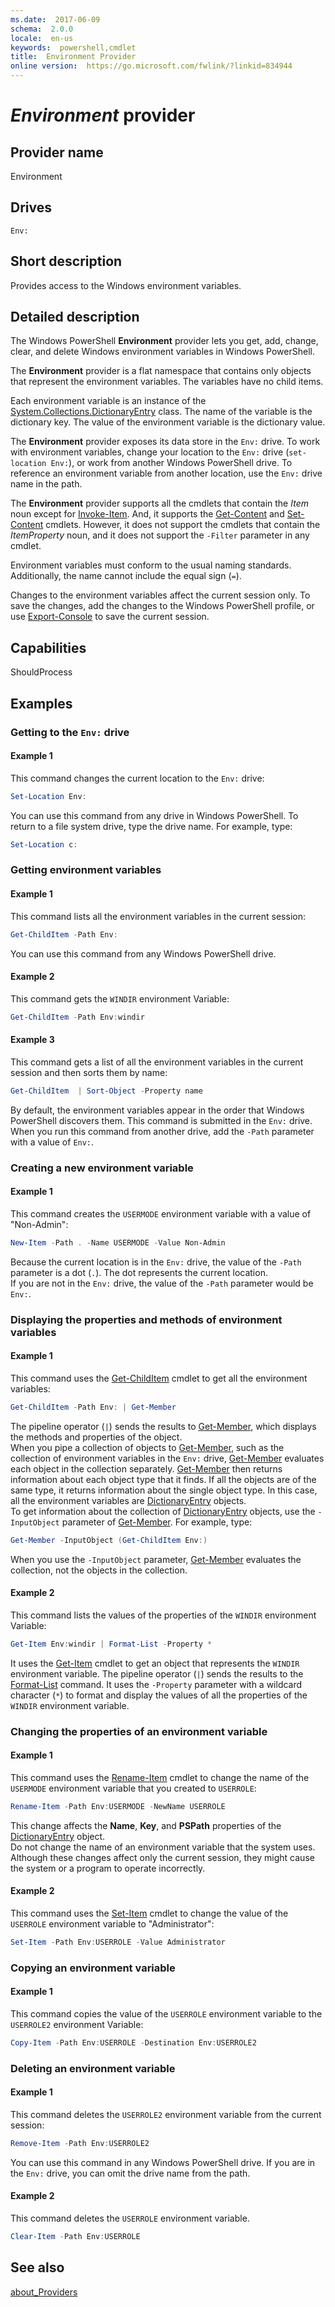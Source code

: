 ```yaml
---
ms.date:  2017-06-09
schema:  2.0.0
locale:  en-us
keywords:  powershell,cmdlet
title:  Environment Provider
online version:  https://go.microsoft.com/fwlink/?linkid=834944
---
```



# *Environment* provider


## Provider name

 Environment  


## Drives

 `Env:`  


## Short description

 Provides access to the Windows environment variables.  


## Detailed description

 The Windows PowerShell **Environment** provider lets you get, add, change, clear, and delete Windows environment variables in Windows PowerShell.  

 The **Environment** provider is a flat namespace that contains only objects that represent the environment variables. The variables have no child items.  

 Each environment variable is an instance of the [System.Collections.DictionaryEntry](https://msdn.microsoft.com/library/system.collections.dictionaryentry) class. The name of the variable is the dictionary key. The value of the environment variable is the dictionary value.  

 The **Environment** provider exposes its data store in the `Env:` drive. To work with environment variables, change your location to the `Env:` drive (`set-location Env:`), or work from another Windows PowerShell drive. To reference an environment variable from another location, use the `Env:` drive name in the path.  

 The **Environment** provider supports all the cmdlets that contain the *Item* noun except for [Invoke-Item](../../microsoft.powershell.management/invoke-item.md). And, it supports the [Get-Content](../../microsoft.powershell.management/get-content.md) and [Set-Content](../../microsoft.powershell.management/set-content.md) cmdlets. However, it does not support the cmdlets that contain the *ItemProperty* noun, and it does not support the `-Filter` parameter in any cmdlet.  

 Environment variables must conform to the usual naming standards. Additionally, the name cannot include the equal sign (`=`).  

 Changes to the environment variables affect the current session only. To save the changes, add the changes to the Windows PowerShell profile, or use [Export-Console](there-should-be-an-external-link) to save the current session.  


## Capabilities

 ShouldProcess  


## Examples


### Getting to the `Env:` drive


#### Example 1

 This command changes the current location to the `Env:` drive:  

```powershell
Set-Location Env:
```

 You can use this command from any drive in Windows PowerShell. To return to a file system drive, type the drive name. For example, type:  
```powershell
Set-Location c:
```


### Getting environment variables


#### Example 1

 This command lists all the environment variables in the current session:  

```powershell
Get-ChildItem -Path Env:
```

 You can use this command from any Windows PowerShell drive.  


#### Example 2

 This command gets the `WINDIR` environment Variable:  

```powershell
Get-ChildItem -Path Env:windir
```


#### Example 3

 This command gets a list of all the environment variables in the current session and then sorts them by name:  

```powershell
Get-ChildItem  | Sort-Object -Property name
```

 By default, the environment variables appear in the order that Windows PowerShell discovers them. This command is submitted in the `Env:` drive.  
When you run this command from another drive, add the `-Path` parameter with a value of `Env:`.  


### Creating a new environment variable


#### Example 1

 This command creates the `USERMODE` environment variable with a value of "Non-Admin":  

```powershell
New-Item -Path . -Name USERMODE -Value Non-Admin
```

 Because the current location is in the `Env:` drive, the value of the `-Path` parameter is a dot (`.`). The dot represents the current location.  
If you are not in the `Env:` drive, the value of the `-Path` parameter would be `Env:`.  


### Displaying the properties and methods of environment variables


#### Example 1

 This command uses the [Get-ChildItem](../../microsoft.powershell.management/get-childitem.md) cmdlet to get all the environment variables:  

```powershell
Get-ChildItem -Path Env: | Get-Member
```

 The pipeline operator (`|`) sends the results to [Get-Member](../../microsoft.powershell.utility/get-member.md), which displays the methods and properties of the object.  
When you pipe a collection of objects to [Get-Member](../../microsoft.powershell.utility/get-member.md), such as the collection of environment variables in the `Env:` drive, [Get-Member](../../microsoft.powershell.utility/get-member.md) evaluates each object in the collection separately. [Get-Member](../../microsoft.powershell.utility/get-member.md) then returns information about each object type that it finds. If all the objects are of the same type, it returns information about the single object type. In this case, all the environment variables are [DictionaryEntry](https://msdn.microsoft.com/library/system.collections.dictionaryentry) objects.  
To get information about the collection of [DictionaryEntry](https://msdn.microsoft.com/library/system.collections.dictionaryentry) objects, use the `-InputObject` parameter of [Get-Member](../../microsoft.powershell.utility/get-member.md). For example, type:  

```powershell
Get-Member -InputObject (Get-ChildItem Env:)
```

When you use the `-InputObject` parameter, [Get-Member](../../microsoft.powershell.utility/get-member.md) evaluates the collection, not the objects in the collection.  


#### Example 2

 This command lists the values of the properties of the `WINDIR` environment Variable:  

```powershell
Get-Item Env:windir | Format-List -Property *
```

 It uses the [Get-Item](../../microsoft.powershell.management/get-item.md) cmdlet to get an object that represents the `WINDIR` environment variable. The pipeline operator (`|`) sends the results to the [Format-List](../../microsoft.powershell.utility/format-list.md) command. It uses the `-Property` parameter with a wildcard character (`*`) to format and display the values of all the properties of the `WINDIR` environment variable.  


### Changing the properties of an environment variable


#### Example 1

 This command uses the [Rename-Item](../../microsoft.powershell.management/rename-item.md) cmdlet to change the name of the `USERMODE` environment variable that you created to `USERROLE`:  

```powershell
Rename-Item -Path Env:USERMODE -NewName USERROLE
```

 This change affects the **Name**, **Key**, and **PSPath** properties of the [DictionaryEntry](https://msdn.microsoft.com/library/system.collections.dictionaryentry) object.  
Do not change the name of an environment variable that the system uses. Although these changes affect only the current session, they might cause the system or a program to operate incorrectly.  


#### Example 2

 This command uses the [Set-Item](../../microsoft.powershell.management/set-item.md) cmdlet to change the value of the `USERROLE` environment variable to "Administrator":  

```powershell
Set-Item -Path Env:USERROLE -Value Administrator
```


### Copying an environment variable


#### Example 1

 This command copies the value of the `USERROLE` environment variable to the `USERROLE2` environment Variable:  

```powershell
Copy-Item -Path Env:USERROLE -Destination Env:USERROLE2
```


### Deleting an environment variable


#### Example 1

 This command deletes the `USERROLE2` environment variable from the current session:  

```powershell
Remove-Item -Path Env:USERROLE2
```

 You can use this command in any Windows PowerShell drive. If you are in the `Env:` drive, you can omit the drive name from the path.  


#### Example 2

 This command deletes the `USERROLE` environment variable.  

```powershell
Clear-Item -Path Env:USERROLE
```


## See also

 [about_Providers](../about/about_providers.md)

